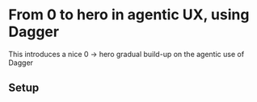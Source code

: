 # From 0 to hero in agentic UX, using Dagger

This introduces a nice 0 -> hero gradual build-up on the agentic use of Dagger

## Setup